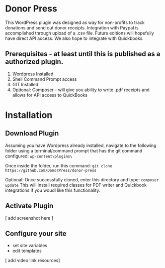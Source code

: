 Donor Press
===========
This WordPress plugin was designed as way for non-profits to track donations and send out donor receipts.
Integration with Paypal is accomplished through upload of a .csv file. Future editions will hopefully have direct API access. We also hope to integrate with Quickbooks.
## Prerequisites - at least until this is published as a authorized plugin.
1. Wordpress Installed
2. Shell Command Prompt access
3. GIT Installed
4. Optional: Composer - will give you ability to write .pdf receipts and allows for API access to QuickBooks

# Installation
## Download Plugin
Assuming you have Wordpress already installed, navigate to the following folder using a terminal/command prompt that has the git command configured:
`wp-content\plugins\`

Once inside the folder, run this command:
`git clone https://github.com/DonorPress/donor-press`

Optional: Once successfully cloned, enter this directory and type:
`composer update`
This will install required classes for PDF writer and Quickbook integrations if you woudl like this functionality.
## Activate Plugin
[ add screenshot here ]

## Configure your site
- set site variables
- edit templates

[ add video link resources]
